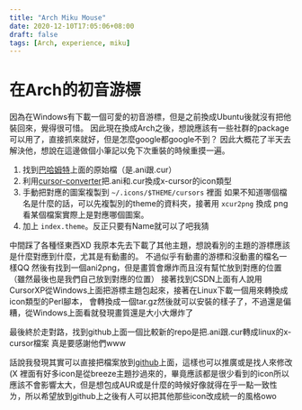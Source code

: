 ```yaml
---
title: "Arch Miku Mouse"
date: 2020-12-10T17:05:06+08:00
draft: false
tags: [Arch, experience, miku]
---
```


# 在Arch的初音游標
因為在Windows有下載一個可愛的初音游標，但是之前換成Ubuntu後就沒有把他裝回來，覺得很可惜。
因此現在換成Arch之後，想說應該有一些社群的package可以用了，直接抓來就好，但是怎麼google都google不到？
因此大概花了半天去解決他，想說在這邊做個小筆記以免下次重裝的時候重摸一遍。

1. 找到[巴哈姆特](https://home.gamer.com.tw/creationDetail.php?sn=1760192)上面的原始檔（是.ani跟.cur）
2. 利用[cursor-converter](https://github.com/paddygord/cursor-converter)把.ani和.cur換成x-cursor的icon類型
3. 手動把對應的圖案複製到 `~/.icons/$THEME/cursors` 裡面
   如果不知道哪個檔名是什麼的話，可以先複製別的theme的資料夾，接著用 `xcur2png` 換成 png看某個檔案實際上是對應哪個圖案。
4. 加上 `index.theme`。反正只要有Name就可以了吧我猜

中間踩了各種怪東西XD
我原本先去下載了其他主題，想說看別的主題的游標應該是什麼對應到什麼，尤其是有動畫的。
不過似乎有動畫的游標和沒動畫的檔名一樣QQ
然後有找到一個ani2png，但是畫質會爆炸而且沒有幫忙放到對應的位置（雖然最後也是我們自己放到對應的位置）
接著找到CSDN上面有人說用CursorXP從Windows上面把游標主題包起來，接著在Linux下載一個用來轉換成icon類型的Perl腳本，
會轉換成一個tar.gz然後就可以安裝的樣子了，不過還是偏糟，從Windows上面看就發現畫質還是大小大爆炸了

最後終於走對路，找到github上面一個比較新的repo是把.ani跟.cur轉成linux的x-cursor檔案
真是要感謝他們www

話說我發現其實可以直接把檔案放到[github](https://github.com/OmeletWithoutEgg/miku-cursor-theme)上面，這樣也可以推廣或是找人來修改(X
裡面有好多icon是從breeze主題抄過來的，畢竟應該都是很少看到的icon所以應該不會影響太大，但是想包成AUR或是什麼的時候好像就得在乎一點一致性ㄌ，所以希望放到github上之後有人可以把其他那些icon改成統一的風格owo
